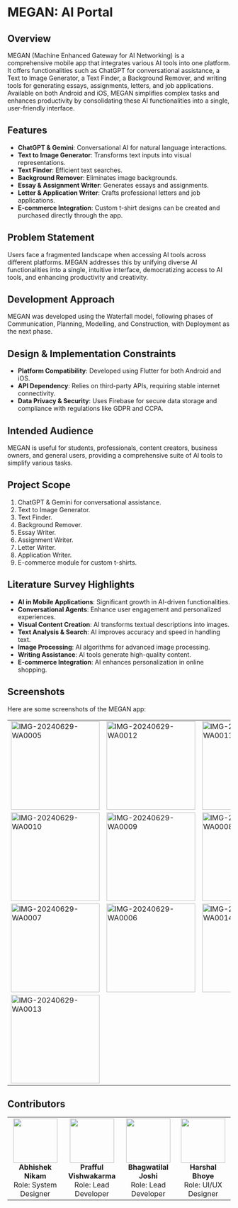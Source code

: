 # MEGAN: AI Portal

## Overview
MEGAN (Machine Enhanced Gateway for AI Networking) is a comprehensive mobile app that integrates various AI tools into one platform. It offers functionalities such as ChatGPT for conversational assistance, a Text to Image Generator, a Text Finder, a Background Remover, and writing tools for generating essays, assignments, letters, and job applications. Available on both Android and iOS, MEGAN simplifies complex tasks and enhances productivity by consolidating these AI functionalities into a single, user-friendly interface.

## Features
- **ChatGPT & Gemini**: Conversational AI for natural language interactions.
- **Text to Image Generator**: Transforms text inputs into visual representations.
- **Text Finder**: Efficient text searches.
- **Background Remover**: Eliminates image backgrounds.
- **Essay & Assignment Writer**: Generates essays and assignments.
- **Letter & Application Writer**: Crafts professional letters and job applications.
- **E-commerce Integration**: Custom t-shirt designs can be created and purchased directly through the app.

## Problem Statement
Users face a fragmented landscape when accessing AI tools across different platforms. MEGAN addresses this by unifying diverse AI functionalities into a single, intuitive interface, democratizing access to AI tools, and enhancing productivity and creativity.

## Development Approach
MEGAN was developed using the Waterfall model, following phases of Communication, Planning, Modelling, and Construction, with Deployment as the next phase. 

## Design & Implementation Constraints
- **Platform Compatibility**: Developed using Flutter for both Android and iOS.
- **API Dependency**: Relies on third-party APIs, requiring stable internet connectivity.
- **Data Privacy & Security**: Uses Firebase for secure data storage and compliance with regulations like GDPR and CCPA.

## Intended Audience
MEGAN is useful for students, professionals, content creators, business owners, and general users, providing a comprehensive suite of AI tools to simplify various tasks.

## Project Scope
1. ChatGPT & Gemini for conversational assistance.
2. Text to Image Generator.
3. Text Finder.
4. Background Remover.
5. Essay Writer.
6. Assignment Writer.
7. Letter Writer.
8. Application Writer.
9. E-commerce module for custom t-shirts.

## Literature Survey Highlights
- **AI in Mobile Applications**: Significant growth in AI-driven functionalities.
- **Conversational Agents**: Enhance user engagement and personalized experiences.
- **Visual Content Creation**: AI transforms textual descriptions into images.
- **Text Analysis & Search**: AI improves accuracy and speed in handling text.
- **Image Processing**: AI algorithms for advanced image processing.
- **Writing Assistance**: AI tools generate high-quality content.
- **E-commerce Integration**: AI enhances personalization in online shopping.

## Screenshots
Here are some screenshots of the MEGAN app:

<table>
  <tr>
    <td><img src="https://github.com/Abhisheknik/Megan.ai/assets/79035081/2ccc1d6a-b2c9-419f-ade4-2572b07b19a8" alt="IMG-20240629-WA0005" width="200"/></td>
    <td><img src="https://github.com/Abhisheknik/Megan.ai/assets/79035081/88abaa61-6fa5-4611-aaca-18461fb32b51" alt="IMG-20240629-WA0012" width="200"/></td>
    <td><img src="https://github.com/Abhisheknik/Megan.ai/assets/79035081/ef270dc4-5275-47a3-9dcd-5595b0885231" alt="IMG-20240629-WA0011" width="200"/></td>
  </tr>
  <tr>
    <td><img src="https://github.com/Abhisheknik/Megan.ai/assets/79035081/93f98f3d-a08d-40ee-9a88-cd2973fffcd5" alt="IMG-20240629-WA0010" width="200"/></td>
    <td><img src="https://github.com/Abhisheknik/Megan.ai/assets/79035081/804f5372-b8e7-456d-8ef0-516ca948fda3" alt="IMG-20240629-WA0009" width="200"/></td>
    <td><img src="https://github.com/Abhisheknik/Megan.ai/assets/79035081/8a6ab584-77b5-4ddb-a6a1-d5fcf7d08d4b" alt="IMG-20240629-WA0008" width="200"/></td>
  </tr>
  <tr>
    <td><img src="https://github.com/Abhisheknik/Megan.ai/assets/79035081/f76f600c-dabe-48dc-854a-f7e609683914" alt="IMG-20240629-WA0007" width="200"/></td>
    <td><img src="https://github.com/Abhisheknik/Megan.ai/assets/79035081/2945e418-2420-4dac-8d45-779b6c8ae965" alt="IMG-20240629-WA0006" width="200"/></td>
    <td><img src="https://github.com/Abhisheknik/Megan.ai/assets/79035081/8139a177-cc3f-4d7c-b275-10e47b48b11d" alt="IMG-20240629-WA0014" width="200"/></td>
  </tr>
  <tr>
    <td><img src="https://github.com/Abhisheknik/Megan.ai/assets/79035081/2a6cfd75-8b75-46b5-9b9d-848f32e5b2b3" alt="IMG-20240629-WA0013" width="200"/></td>
  </tr>
</table>

## Contributors
<table style="width: 100%; text-align: center;">
  <tr>
    <td>
      <img src="https://github.com/Abhisheknik.png" width="100" height="100"><br>
      <b>Abhishek Nikam</b><br>
      Role: System Designer
    </td>
    <td>
      <img src="https://avatars.githubusercontent.com/u/136139952?v=4" width="100" height="100"><br>
      <b>Prafful Vishwakarma</b><br>
      Role: Lead Developer
    </td>
    <td>
      <img src="https://avatars.githubusercontent.com/u/139034588?v=4" width="100" height="100"><br>
      <b>Bhagwatilal Joshi</b><br>
      Role: Lead Developer
    </td>
    <td>
      <img src="https://media.istockphoto.com/id/523761634/photo/cute-panda-bear-climbing-in-tree.jpg?s=612x612&w=0&k=20&c=TxsmORsbuY1LpxQsc6T8fpWJo7lBwncciYhroAr8rXI=" width="100" height="100"><br>
      <b>Harshal Bhoye</b><br>
      Role: UI/UX Designer
    </td>
  </tr>
</table>

